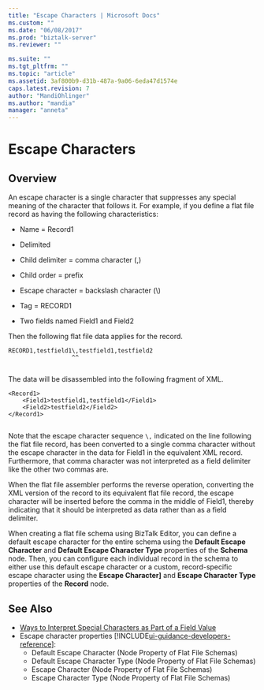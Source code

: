 ```yaml
---
title: "Escape Characters | Microsoft Docs"
ms.custom: ""
ms.date: "06/08/2017"
ms.prod: "biztalk-server"
ms.reviewer: ""

ms.suite: ""
ms.tgt_pltfrm: ""
ms.topic: "article"
ms.assetid: 3af800b9-d31b-487a-9a06-6eda47d1574e
caps.latest.revision: 7
author: "MandiOhlinger"
ms.author: "mandia"
manager: "anneta"
---
```

# Escape Characters

## Overview
An escape character is a single character that suppresses any special meaning of the character that follows it. For example, if you define a flat file record as having the following characteristics:  
  
-   Name = Record1  
  
-   Delimited  
  
-   Child delimiter = comma character (,)  
  
-   Child order = prefix  
  
-   Escape character = backslash character (\\)  
  
-   Tag = RECORD1  
  
-   Two fields named Field1 and Field2  
  
 Then the following flat file data applies for the record.  
  
```  
RECORD1,testfield1\,testfield1,testfield2  
                  ^^  
  
```  
  
 The data will be disassembled into the following fragment of XML.  
  
```  
<Record1>  
    <Field1>testfield1,testfield1</Field1>  
    <Field2>testfield2</Field2>  
</Record1>  
  
```  
  
 Note that the escape character sequence `\,` indicated on the line following the flat file record, has been converted to a single comma character without the escape character in the data for Field1 in the equivalent XML record. Furthermore, that comma character was not interpreted as a field delimiter like the other two commas are.  
  
 When the flat file assembler performs the reverse operation, converting the XML version of the record to its equivalent flat file record, the escape character will be inserted before the comma in the middle of Field1, thereby indicating that it should be interpreted as data rather than as a field delimiter.  
  
 When creating a flat file schema using BizTalk Editor, you can define a default escape character for the entire schema using the **Default Escape Character** and **Default Escape Character Type** properties of the **Schema** node. Then, you can configure each individual record in the schema to either use this default escape character or a custom, record-specific escape character using the **Escape Character]** and **Escape Character Type** properties of the **Record** node.  
  
## See Also  
- [Ways to Interpret Special Characters as Part of a Field Value](../core/ways-to-interpret-special-characters-as-part-of-a-field-value.md)  
- Escape character properties  [!INCLUDE[ui-guidance-developers-reference](../includes/ui-guidance-developers-reference.md)]:  
    - Default Escape Character (Node Property of Flat File Schemas)
    - Default Escape Character Type (Node Property of Flat File Schemas)
    - Escape Character (Node Property of Flat File Schemas)  
    - Escape Character Type (Node Property of Flat File Schemas)